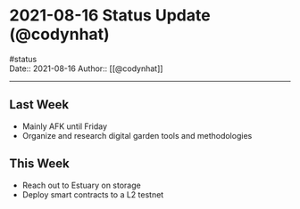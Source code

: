 # 2021-08-16 Status Update (@codynhat)
#status  
Date:: 2021-08-16
Author:: [[@codynhat]]

---

## Last Week
- Mainly AFK until Friday
- Organize and research digital garden tools and methodologies

## This Week
- Reach out to Estuary on storage
- Deploy smart contracts to a L2 testnet